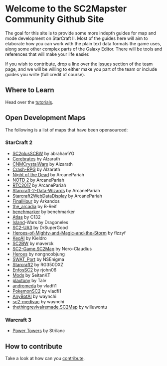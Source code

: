 # Welcome to the SC2Mapster Community Github Site

The goal for this site is to provide some more indepth guides for map and mode development on StarCraft II. Most of the guides here will aim to elaborate how you can work with the plain text data formats the game uses, along some other complex parts of the Galaxy Editor. There will be tools and references that will make your life easier.

If you wish to contribute, drop a line over the [Issues](https://github.com/SC2Mapster/sc2mapster.github.io/issues) section of the team page, and we will be willing to either make you part of the team or include guides you write (full credit of course).

## Where to Learn

Head over the [tutorials](tutorials.html).

## Open Development Maps

The following is a list of maps that have been opensourced:

### StarCraft 2

* [SC2plusSCBW](https://github.com/abrahamYG/SC2plusSCBW) by abrahamYG
* [Cerebrates](https://github.com/Alzarath/Cerebrates) by Alzarath
* [CNMCrystalWars](https://github.com/Alzarath/CNMCrystalWars) by Alzarath
* [Crash-RPG](https://github.com/Alzarath/Crash-RPG) by Alzarath
* [Night of the Dead](https://github.com/ArcanePariah/Night-of-the-Dead) by ArcanePariah
* [NOTD 2](https://github.com/ArcanePariah/NOTD2) by ArcanePariah
* [RTC2017](https://github.com/ArcanePariah/RTC2017) by ArcanePariah
* [Starcraft-2-Data-Wizards](https://github.com/ArcanePariah/Starcraft-2-Data-Wizards) by ArcanePariah
* [Starcraft2WebDataDisplay](https://github.com/ArcanePariah/Starcraft2WebDataDisplay) by ArcanePariah
* [FinalHour](https://github.com/Arkandos/FinalHour) by Arkandos
* [the_arcadia](https://github.com/B-Reif/the_arcadia) by B-Reif
* [benchmarker](https://github.com/benchmarker/benchmarker) by benchmarker
* [Atlas](https://github.com/C132/Atlas) by C132
* [Island](https://github.com/Dragoneles/Island)-Wars by Dragoneles
* [SC2-UA3](https://github.com/DrSuperGood/SC2-UA3) by DrSuperGood
* [Heroes-of-Mighty-and-Magic-and-the-Storm](https://github.com/flzzyf/Heroes-of-Mighty-and-Magic-and-the-Storm) by flzzyf
* [KeoAI](https://github.com/Kieldro/KeoAI) by Kieldro
* [SC2BW](https://github.com/maverck/SC2BW) by maverck
* [SC2-Game.SC2Map](https://github.com/Nero-Claudius/SC2-Game.SC2Map) by Nero-Claudius
* [Heroes](https://github.com/nongnoobjung/Heroes) by nongnoobjung
* [SWAT_Port](https://github.com/NSEnigma/SWAT_Port) by NSEnigma
* [Starcraft2](https://github.com/RG350DXZ/Starcraft2) by RG350DXZ
* [EnfosSC2](https://github.com/rjohn06/EnfosSC2) by rjohn06
* [Mods](https://github.com/SeitanKT/Mods) by SeitanKT
* [plaxtony](https://github.com/Talv/plaxtony) by Talv
* [andromeda](https://github.com/vladfi1/andromeda) by vladfi1
* [PokemonSC2](https://github.com/vladfi1/PokemonSC2) by vladfi1
* [AnyBotAI](https://github.com/waynchi/AnyBotAI) by waynchi
* [sc2-medivac](https://github.com/waynchi/sc2-medivac) by waynchi
* [thethingrevivalremade.SC2Map](https://github.com/willuwontu/thethingrevivalremade.SC2Map) by willuwontu
 

### Warcraft 3
* [Power Towers](https://github.com/Strilanc/Wc3PowerTowers) by Strilanc

## How to contribute

Take a look at how can you [contribute](contribute.html).

